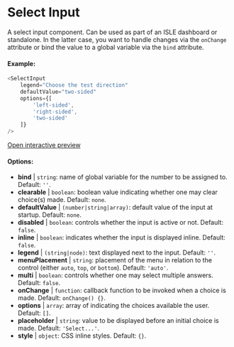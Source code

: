 # Select Input

A select input component. Can be used as part of an ISLE dashboard or standalone. In the latter case, you want to handle changes via the `onChange` attribute or bind the value to a global variable via the `bind` attribute.

#### Example:

``` js
<SelectInput
    legend="Choose the test direction"
    defaultValue="two-sided"
    options={[
        'left-sided',
        'right-sided',
        'two-sided'
    ]}
/>
```

[Open interactive preview](https://isle.heinz.cmu.edu/components/select-input/)

#### Options:

* __bind__ | `string`: name of global variable for the number to be assigned to. Default: `''`.
* __clearable__ | `boolean`: boolean value indicating whether one may clear choice(s) made. Default: `none`.
* __defaultValue__ | `(number|string|array)`: default value of the input at startup. Default: `none`.
* __disabled__ | `boolean`: controls whether the input is active or not. Default: `false`.
* __inline__ | `boolean`: indicates whether the input is displayed inline. Default: `false`.
* __legend__ | `(string|node)`: text displayed next to the input. Default: `''`.
* __menuPlacement__ | `string`: placement of the menu in relation to the control (either `auto`, `top`, or `bottom`). Default: `'auto'`.
* __multi__ | `boolean`: controls whether one may select multiple answers. Default: `false`.
* __onChange__ | `function`: callback function to be invoked when a choice is made. Default: `onChange() {}`.
* __options__ | `array`: array of indicating the choices available the user. Default: `[]`.
* __placeholder__ | `string`: value to be displayed before an initial choice is made. Default: `'Select...'`.
* __style__ | `object`: CSS inline styles. Default: `{}`.
